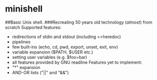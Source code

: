 # minishell

##Basic Unix shell. 
###Recreating 50 years old technology (*almost*) from scratch
Supported features:
- redirections of stdin and stdout (including <<heredoc)
- pipelines
- few built-ins (echo, cd, pwd, export, unset, exit, env)
- variable expansion ($PATH, $USER etc.)
- setting user variables (e.g. $foo=bar)
- all features provided by GNU readline
Features yet to implement:
- "*" expansion
- AND-OR lists ("||" and "&&")
